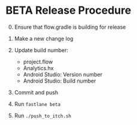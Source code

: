 
# BETA Release Procedure

0. Ensure that flow.gradle is building for release

1. Make a new change log

2. Update build number:
    * project.flow
    * Analytics.hx
    * Android Studio: Version number
    * Android Studio: Build number

3. Commit and push

4. Run `fastlane beta`

5. Run `./push_to_itch.sh`
